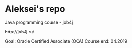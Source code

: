 # Aleksei's repo

Java programming course - job4j
<link>http://job4j.ru/</link>

Goal: Oracle Certified Associate (OCA)
Course end: 04.2019

